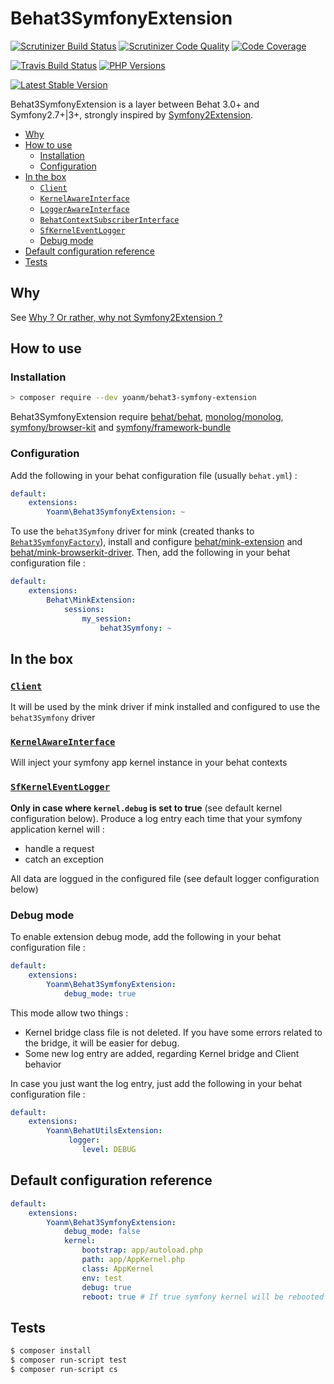 # Behat3SymfonyExtension

[![Scrutinizer Build Status](https://img.shields.io/scrutinizer/build/g/yoanm/Behat3SymfonyExtension.svg?label=Scrutinizer)](https://scrutinizer-ci.com/g/yoanm/Behat3SymfonyExtension/build-status/master) [![Scrutinizer Code Quality](https://img.shields.io/scrutinizer/g/yoanm/Behat3SymfonyExtension.svg?label=Code%20quality)](https://scrutinizer-ci.com/g/yoanm/Behat3SymfonyExtension/?branch=master) [![Code Coverage](https://img.shields.io/scrutinizer/coverage/g/yoanm/Behat3SymfonyExtension.svg?label=Coverage)](https://scrutinizer-ci.com/g/yoanm/Behat3SymfonyExtension/?branch=master)

[![Travis Build Status](https://img.shields.io/travis/yoanm/Behat3SymfonyExtension.svg?label=travis)](https://travis-ci.org/yoanm/Behat3SymfonyExtension?label=Travis) [![PHP Versions](https://img.shields.io/badge/php-5.5%20%2F%205.6%20%2F%207.0-8892BF.svg)](https://php.net/)

[![Latest Stable Version](https://img.shields.io/packagist/v/yoanm/behat3-symfony-extension.svg)](https://packagist.org/packages/yoanm/behat3-symfony-extension)

Behat3SymfonyExtension is a layer between Behat 3.0+ and Symfony2.7+|3+, strongly inspired by [Symfony2Extension](https://github.com/Behat/Symfony2Extension).

* [Why](#why)
* [How to use](#how-to-use)
   * [Installation](#installation)
   * [Configuration](#configuration)
* [In the box](#in-the-box)
   * [`Client`](#client)
   * [`KernelAwareInterface`](#kernelawareinterface)
   * [`LoggerAwareInterface`](#loggerawareinterface)
   * [`BehatContextSubscriberInterface`](#behatcontextsubscriberinterface)
   * [`SfKernelEventLogger`](#sfkerneleventlogger)
   * [Debug mode](#debug-mode)
* [Default configuration reference](#default-configuration-reference)
* [Tests](#tests)

## Why
See [Why ? Or rather, why not Symfony2Extension ?](./doc/why-explanation.md#why--or-rather-why-not-symfony2extension-)
 
## How to use
### Installation
```bash
> composer require --dev yoanm/behat3-symfony-extension
```

Behat3SymfonyExtension require [behat/behat](https://github.com/Behat/Behat), [monolog/monolog](https://github.com/Seldaek/monolog), [symfony/browser-kit](https://github.com/symfony/browser-kit) and [symfony/framework-bundle](https://github.com/symfony/framework-bundle)

### Configuration
Add the following in your behat configuration file (usually `behat.yml`) : 
```yaml
default:
    extensions:
        Yoanm\Behat3SymfonyExtension: ~
```

To use the `behat3Symfony` driver for mink (created thanks to [`Behat3SymfonyFactory`](./src/Yoanm/Behat3SymfonyExtension/ServiceContainer/DriverFactory/Behat3SymfonyFactory.php)), install and configure [behat/mink-extension](https://github.com/Behat/MinkExtension) and [behat/mink-browserkit-driver](https://github.com/Behat/MinkBrowserKitDriver).
Then, add the following in your behat configuration file : 
```yaml
default:
    extensions:
        Behat\MinkExtension:
            sessions:
                my_session:
                    behat3Symfony: ~
```
## In the box

### [`Client`](./src/Yoanm/Behat3SymfonyExtension/Client/Client.php)
It will be used by the mink driver if mink installed and configured to use the `behat3Symfony` driver

### [`KernelAwareInterface`](./src/Yoanm/Behat3SymfonyExtension/Context/KernelAwareInterface.php)
Will inject your symfony app kernel instance in your behat contexts

### [`SfKernelEventLogger`](./src/Yoanm/Behat3SymfonyExtension/Logger/SfKernelEventLogger.php) 
**Only in case where `kernel.debug` is set to true** (see default kernel configuration below). 
Produce a log entry each time that your symfony application kernel will : 
   - handle a request
   - catch an exception
    
All data are loggued in the configured file (see default logger configuration below)

### Debug mode
To enable extension debug mode, add the following in your behat configuration file :
```yaml
default:
    extensions:
        Yoanm\Behat3SymfonyExtension: 
            debug_mode: true
```
This mode allow two things : 
 * Kernel bridge class file is not deleted. If you have some errors related to the bridge, it will be easier for debug.
 * Some new log entry are added, regarding Kernel bridge and Client behavior
 
 In case you just want the log entry, just add the following in your behat configuration file : 
 ```yaml
 default:
     extensions:
         Yoanm\BehatUtilsExtension:
              logger:
                 level: DEBUG
 ```

## Default configuration reference
```yaml
default:
    extensions:
        Yoanm\Behat3SymfonyExtension: 
            debug_mode: false
            kernel:
                bootstrap: app/autoload.php
                path: app/AppKernel.php
                class: AppKernel
                env: test
                debug: true
                reboot: true # If true symfony kernel will be rebooted BEFORE each scenario/example
```
 
## Tests
```bash
$ composer install
$ composer run-script test
$ composer run-script cs
```
